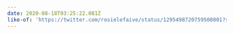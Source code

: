 ```yaml
---
date: 2020-08-18T03:25:22.081Z
like-of: 'https://twitter.com/rosielefaive/status/1295498720759500801?s=19'
---
```


